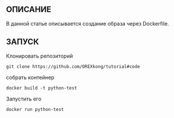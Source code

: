 ## ОПИСАНИЕ

В данной статье описывается создание образа через Dockerfile. 

## ЗАПУСК
Клонировать репозиторий 


	git clone https://github.com/OREXkong/tutorial#code


собрать контейнер


	docker build -t python-test


Запустить его


	docker run python-test




